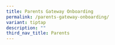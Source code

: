 ```yaml
---
title: Parents Gateway Onboarding
permalink: /parents-gateway-onboarding/
variant: tiptap
description: ""
third_nav_title: Parents
---
```


